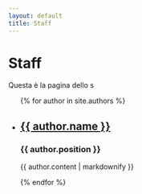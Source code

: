```yaml
---
layout: default
title: Staff
---
```

<h1>Staff</h1>
Questa è la pagina dello s

<!-- questo è un commento -->
<ul>
  {% for author in site.authors %}
    <li>
      <h2><a href="{{ author.url }}">{{ author.name }}</a></h2>
      <h3>{{ author.position }}</h3>
      <p>{{ author.content | markdownify }}</p>
    </li>
  {% endfor %}
</ul>